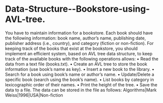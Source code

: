 # Data-Structure--Bookstore-using-AVL-tree.

You have to maintain information for a bookstore. Each book should have the following information: book name, author’s name, publishing date, publisher address (i.e., country), and category (fiction or non-fiction). For keeping track of the books that exist at the bookstore, you should implement an efficient system, based on AVL tree data structure, to keep track of the available books with the following operations allows:
• Read the data from a text file (books.txt).
• Create an AVL tree to store the book information (use book’s name as key).
• Insert a new book to the library.
• Search for a book using book’s name or author’s name.
• Update/Delete a specific book (search using the book’s name).
• List books by category in lexicographic order of their names.
• Print the height of the tree.
• Save the data to a file.
The data can be stored in the file as follows:
Algorithms|Mark Weiss|1996|USA|Non-fiction
